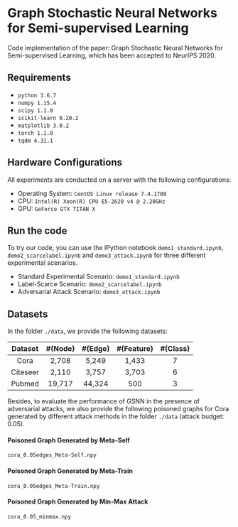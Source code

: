 # Graph Stochastic Neural Networks for Semi-supervised Learning

Code implementation of the paper: Graph Stochastic Neural Networks for Semi-supervised Learning, which has been accepted to NeurIPS 2020.

## Requirements
* `python 3.6.7`
* `numpy 1.15.4`
* `scipy 1.1.0`
* `scikit-learn 0.20.2`
* `matplotlib 3.0.2`
* `torch 1.1.0`
* `tqdm 4.31.1`

## Hardware Configurations
All experiments are conducted on a server with the following configurations:
* Operating System: `CentOS Linux release 7.4.1708`
* CPU: `Intel(R) Xeon(R) CPU E5-2620 v4 @ 2.20GHz`
* GPU: `GeForce GTX TITAN X`

## Run the code
 
To try our code, you can use the IPython notebook `demo1_standard.ipynb`, `demo2_scarcelabel.ipynb` and `demo3_attack.ipynb` for three different experimental scenarios.
* Standard Experimental Scenario: `demo1_standard.ipynb`
* Label-Scarce Scenario: `demo2_scarcelabel.ipynb`
* Adversarial Attack Scenario: `demo3_attack.ipynb`

## Datasets
In the folder `./data`, we provide the following datasets:

| Dataset    | #(Node)   | #(Edge)   | #(Feature)   |   #(Class) |
| :--------: | :-------: | :-------: | :----------: | :--------: |
| Cora       | 2,708     | 5,249     | 1,433        | 7          |
| Citeseer   | 2,110     | 3,757     | 3,703        | 6          |
| Pubmed     | 19,717    | 44,324    | 500          | 3          |

Besides, to evaluate the performance of GSNN in the presence of adversarial attacks, we also provide the following poisoned graphs for Cora generated by different attack methods in the folder `./data` (attack budget: 0.05). 


#### Poisoned Graph Generated by Meta-Self
`cora_0.05edges_Meta-Self.npy`
#### Poisoned Graph Generated by Meta-Train
`cora_0.05edges_Meta-Train.npy`
#### Poisoned Graph Generated by Min-Max Attack
`cora_0.05_minmax.npy`



